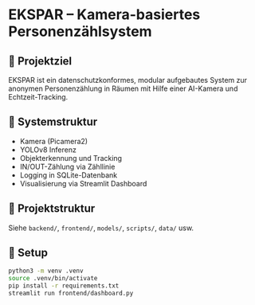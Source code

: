 # EKSPAR – Kamera-basiertes Personenzählsystem

## 📌 Projektziel

EKSPAR ist ein datenschutzkonformes, modular aufgebautes System zur anonymen Personenzählung in Räumen mit Hilfe einer AI-Kamera und Echtzeit-Tracking.

## 🔧 Systemstruktur

- Kamera (Picamera2)
- YOLOv8 Inferenz
- Objekterkennung und Tracking
- IN/OUT-Zählung via Zähllinie
- Logging in SQLite-Datenbank
- Visualisierung via Streamlit Dashboard

## 📁 Projektstruktur

Siehe `backend/`, `frontend/`, `models/`, `scripts/`, `data/` usw.

## 🚀 Setup

```bash
python3 -m venv .venv
source .venv/bin/activate
pip install -r requirements.txt
streamlit run frontend/dashboard.py
